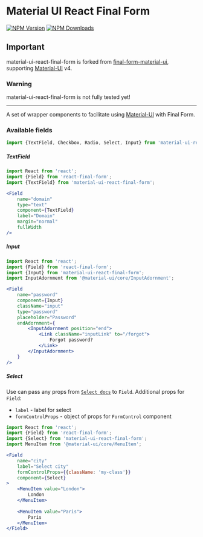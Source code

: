 # Material UI React Final Form
[![NPM Version](https://img.shields.io/npm/v/material-ui-react-final-form.svg?style=flat-square)](https://www.npmjs.com/package/material-ui-react-final-form)
[![NPM Downloads](https://img.shields.io/npm/dm/material-ui-react-final-form.svg?style=flat-square)](https://www.npmjs.com/package/material-ui-react-final-form)

## Important
material-ui-react-final-form is forked from [final-form-material-ui](https://github.com/Deadly0/final-form-material-ui), supporting [Material-UI](https://github.com/mui-org/material-ui) v4.

### Warning

material-ui-react-final-form is not fully tested yet!

---

A set of wrapper components to facilitate using [Material-UI](https://github.com/mui-org/material-ui) with Final Form.

### Available fields
```jsx
import {TextField, Checkbox, Radio, Select, Input} from 'material-ui-react-final-form';
```

##### TextField
```jsx
import React from 'react';
import {Field} from 'react-final-form';
import {TextField} from 'material-ui-react-final-form';

<Field
    name="domain"
    type="text"
    component={TextField}
    label="Domain"
    margin="normal"
    fullWidth
/>
```

##### Input
```jsx
import React from 'react';
import {Field} from 'react-final-form';
import {Input} from 'material-ui-react-final-form';
import InputAdornment from '@material-ui/core/InputAdornment';

<Field
	name="password"
	component={Input}
	className="input"
	type="password"
	placeholder="Password"
	endAdornment={
		<InputAdornment position="end">
			<Link className="inputLink" to="/forgot">
				Forgot password?
			</Link>
		</InputAdornment>
	}
/>
```

##### Select
Use can pass any props from [`Select docs`](https://material-ui.com/api/select/) to `Field`.
Additional props for `Field`:
* `label` - label for select
* `formControlProps` - object of props for `FormControl` component

```jsx
import React from 'react';
import {Field} from 'react-final-form';
import {Select} from 'material-ui-react-final-form';
import MenuItem from '@material-ui/core/MenuItem';

<Field
    name="city"
    label="Select city"
    formControlProps={{className: 'my-class'}}
    component={Select}
>
    <MenuItem value="London">
        London
    </MenuItem>
    
    <MenuItem value="Paris">
        Paris
    </MenuItem>
</Field>
```
